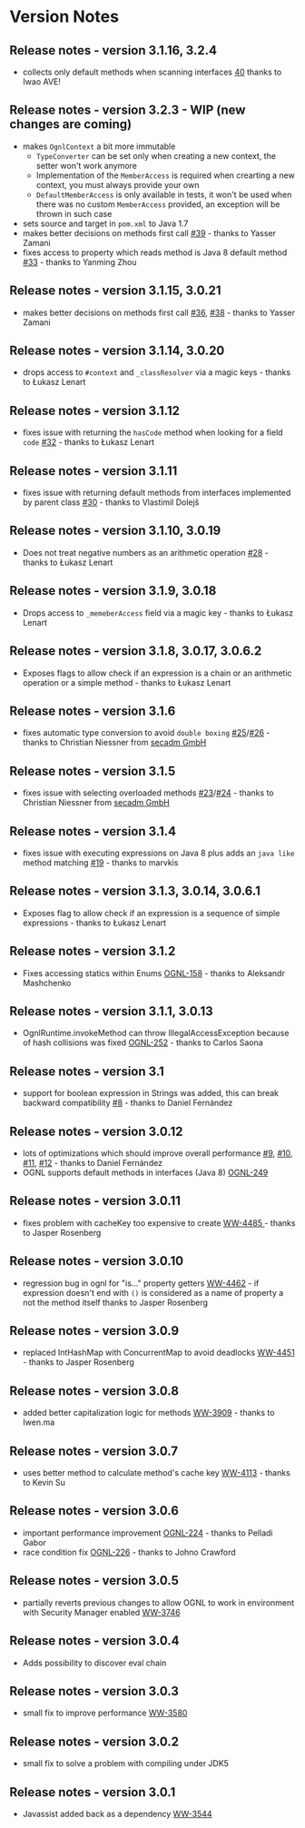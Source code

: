 # Version Notes

## Release notes - version 3.1.16, 3.2.4
 * collects only default methods when scanning interfaces [40](../../../pull/40)
   thanks to Iwao AVE! 

## Release notes - version 3.2.3 - WIP (new changes are coming)
 * makes `OgnlContext` a bit more immutable
   * `TypeConverter` can be set only when creating a new context, the setter won't work anymore
   * Implementation of the `MemberAccess` is required when crearting a new context, you must always provide your own
   * `DefaultMemberAccess` is only available in tests, it won't be used when there was no custom `MemberAccess` provided, an exception will be thrown in such case
 * sets source and target in `pom.xml` to Java 1.7
 * makes better decisions on methods first call [#39](../../../pull/39) -
   thanks to Yasser Zamani
 * fixes access to property which reads method is Java 8 default method [#33](../../../pull/33) -
   thanks to Yanming Zhou

## Release notes - version 3.1.15, 3.0.21
 * makes better decisions on methods first call [#36](../../../pull/36), [#38](../../../pull/38) -
   thanks to Yasser Zamani

## Release notes - version 3.1.14, 3.0.20
 * drops access to `#context` and `_classResolver` via a magic keys -
   thanks to Łukasz Lenart

## Release notes - version 3.1.12
 * fixes issue with returning the `hasCode` method when looking for a field `code` [#32](../../../issues/32) -
   thanks to Łukasz Lenart

## Release notes - version 3.1.11
 * fixes issue with returning default methods from interfaces implemented by parent class [#30](../../../issues/30) -
   thanks to Vlastimil Dolejš

## Release notes - version 3.1.10, 3.0.19
 * Does not treat negative numbers as an arithmetic operation [#28](../../../issues/28) -
   thanks to Łukasz Lenart

## Release notes - version 3.1.9, 3.0.18
 * Drops access to `_memeberAccess` field via a magic key -
   thanks to Łukasz Lenart

## Release notes - version 3.1.8, 3.0.17, 3.0.6.2
 * Exposes flags to allow check if an expression is a chain or an arithmetic operation or a simple method -
   thanks to Łukasz Lenart

## Release notes - version 3.1.6
 * fixes automatic type conversion to avoid `double boxing` [#25](../../../issues/25)/[#26](../../../pull/26) - 
   thanks to Christian Niessner from [secadm GmbH](http://www.secadm.de/)

## Release notes - version 3.1.5
 * fixes issue with selecting overloaded methods [#23](../../../issues/23)/[#24](../../../pull/24) - 
   thanks to Christian Niessner from [secadm GmbH](http://www.secadm.de/)

## Release notes - version 3.1.4
 * fixes issue with executing expressions on Java 8 plus adds an `java like` method matching [#19](../../../pull/19) -
   thanks to marvkis

## Release notes - version 3.1.3, 3.0.14, 3.0.6.1
 * Exposes flag to allow check if an expression is a sequence of simple expressions -
   thanks to Łukasz Lenart

## Release notes - version 3.1.2
 * Fixes accessing statics within Enums [OGNL-158](https://issues.apache.org/jira/browse/OGNL-158) -
   thanks to Aleksandr Mashchenko

## Release notes - version 3.1.1, 3.0.13
 * OgnlRuntime.invokeMethod can throw IllegalAccessException because of hash collisions was fixed [OGNL-252](https://issues.apache.org/jira/browse/OGNL-252) - 
   thanks to Carlos Saona

## Release notes - version 3.1
 * support for boolean expression in Strings was added, this can break backward compatibility [#8](../../../issues/8) - 
   thanks to Daniel Fernández

## Release notes - version 3.0.12
 * lots of optimizations which should improve overall performance [#9](../../../pull/9), [#10](../../../pull/10), [#11](../../../pull/11), [#12](../../../pull/12) - 
   thanks to Daniel Fernández
 * OGNL supports default methods in interfaces (Java 8) [OGNL-249](https://issues.apache.org/jira/browse/OGNL-249)

## Release notes - version 3.0.11
 * fixes problem with cacheKey too expensive to create [WW-4485 ](https://issues.apache.org/jira/browse/WW-4485 ) -
   thanks to Jasper Rosenberg

## Release notes - version 3.0.10
 * regression bug in ognl for "is..." property getters [WW-4462](https://issues.apache.org/jira/browse/WW-4462) -
   if expression doesn't end with `()` is considered as a name of property a not the method itself
   thanks to Jasper Rosenberg

## Release notes - version 3.0.9
 * replaced IntHashMap with ConcurrentMap to avoid deadlocks [WW-4451](https://issues.apache.org/jira/browse/WW-4451) -
   thanks to Jasper Rosenberg

## Release notes - version 3.0.8
 * added better capitalization logic for methods [WW-3909](https://issues.apache.org/jira/browse/WW-3909) -
   thanks to Iwen.ma

## Release notes - version 3.0.7
  * uses better method to calculate method's cache key [WW-4113](https://issues.apache.org/jira/browse/WW-4113) -
    thanks to Kevin Su

## Release notes - version 3.0.6
 * important performance improvement [OGNL-224](https://issues.apache.org/jira/browse/OGNL-224) -
   thanks to Pelladi Gabor
 * race condition fix [OGNL-226](https://issues.apache.org/jira/browse/OGNL-226) - thanks to Johno Crawford

## Release notes - version 3.0.5
 * partially reverts previous changes to allow OGNL to work in environment with Security Manager enabled
   [WW-3746](https://issues.apache.org/jira/browse/WW-3746)

## Release notes - version 3.0.4
 * Adds possibility to discover eval chain

## Release notes - version 3.0.3
 * small fix to improve performance [WW-3580](https://issues.apache.org/jira/browse/WW-3580)

## Release notes - version 3.0.2
 * small fix to solve a problem with compiling under JDK5

## Release notes - version 3.0.1
 * Javassist added back as a dependency [WW-3544](https://issues.apache.org/jira/browse/WW-3544)
